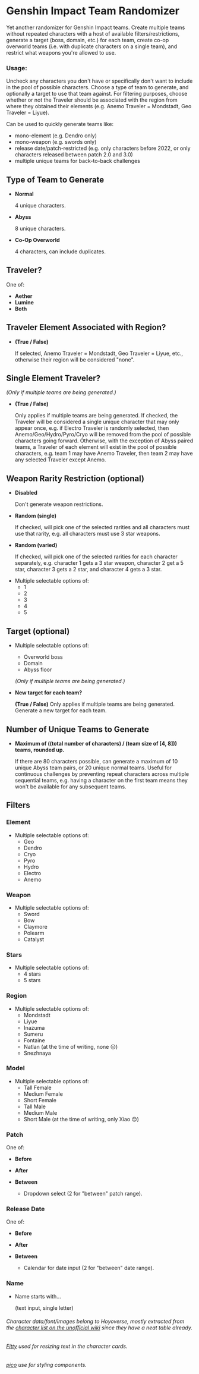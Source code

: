 # Genshin Impact Team Randomizer
Yet another randomizer for Genshin Impact teams. Create multiple teams without repeated characters with a host of available filters/restrictions, generate a target (boss, domain, etc.) for each team, create co-op overworld teams (i.e. with duplicate characters on a single team), and restrict what weapons you're allowed to use. 

### Usage:
Uncheck any characters you don't have or specifically don't want to include in the pool of possible characters.
Choose a type of team to generate, and optionally a target to use that team against. For filtering purposes, choose whether or not the Traveler should be associated with the region from where they obtained their elements (e.g. Anemo Traveler = Mondstadt, Geo Traveler = Liyue).

Can be used to quickly generate teams like:
* mono-element (e.g. Dendro only)
* mono-weapon (e.g. swords only)
* release date/patch-restricted (e.g. only characters before 2022, or only characters released between patch 2.0 and 3.0)
* multiple unique teams for back-to-back challenges

## Type of Team to Generate
- **Normal**

	4 unique characters.

- **Abyss**

	8 unique characters.

- **Co-Op Overworld**

	4 characters, can include duplicates.

## Traveler?
One of:
- **Aether**
- **Lumine**
- **Both**

## Traveler Element Associated with Region?
- **(True / False)**
	
	If selected, Anemo Traveler = Mondstadt, Geo Traveler = Liyue, etc., otherwise their region will be considered "none".

## Single Element Traveler?
*(Only if multiple teams are being generated.)*
- **(True / False)**

	Only applies if multiple teams are being generated. If checked, the Traveler will be considered a single unique character that may only appear once, e.g. if Electro Traveler is randomly selected, then Anemo/Geo/Hydro/Pyro/Cryo will be removed from the pool of possible characters going forward. Otherwise, with the exception of Abyss paired teams, a Traveler of each element will exist in the pool of possible characters, e.g. team 1 may have Anemo Traveler, then team 2 may have any selected Traveler except Anemo.

## Weapon Rarity Restriction (optional)
- **Disabled**

	Don't generate weapon restrictions.
- **Random (single)**

	If checked, will pick one of the selected rarities and all characters must use that rarity, e.g. all characters must use 3 star weapons.
- **Random (varied)**

	If checked, will pick one of the selected rarities for each character separately, e.g. character 1 gets a 3 star weapon, character 2 get a 5 star, character 3 gets a 2 star, and character 4 gets a 3 star.

+ Multiple selectable options of:
	+ 1
	+ 2
	+ 3
	+ 4
	+ 5

## Target (optional)
+ Multiple selectable options of:
	+ Overworld boss
	+ Domain
	+ Abyss floor

	*(Only if multiple teams are being generated.)*

- **New target for each team?**

	**(True / False)**
	Only applies if multiple teams are being generated. Generate a new target for each team.

## Number of Unique Teams to Generate
- **Maximum of ((total number of characters) / (team size of [4, 8])) teams, rounded up.**

	If there are 80 characters possible, can generate a maximum of 10 unique Abyss team pairs, or 20 unique normal teams. Useful for continuous challenges by preventing repeat characters across multiple sequential teams, e.g. having a character on the first team means they won't be available for any subsequent teams.

## Filters

### Element
+ Multiple selectable options of:
	+ Geo
	+ Dendro
	+ Cryo
	+ Pyro
	+ Hydro
	+ Electro
	+ Anemo

### Weapon
+ Multiple selectable options of:
	+ Sword
	+ Bow
	+ Claymore
	+ Polearm
	+ Catalyst

### Stars
+ Multiple selectable options of:
	+ 4 stars
	+ 5 stars

### Region
+ Multiple selectable options of:
	+ Mondstadt
	+ Liyue
	+ Inazuma
	+ Sumeru
	+ Fontaine
	+ Natlan (at the time of writing, none 😔)
	+ Snezhnaya

### Model
+ Multiple selectable options of:
	+ Tall Female
	+ Medium Female
	+ Short Female
	+ Tall Male
	+ Medium Male
	+ Short Male (at the time of writing, only Xiao 😔)

### Patch
One of:
- **Before**
- **After**
- **Between**

	+ Dropdown select (2 for "between" patch range).

### Release Date
One of:
- **Before**
- **After**
- **Between**

	+ Calendar for date input (2 for "between" date range).

### Name
+ Name starts with...

	(text input, single letter)

###### Character data/font/images belong to Hoyoverse, mostly extracted from the [character list on the unofficial wiki](https://genshin-impact.fandom.com/wiki/Character/List) since they have a neat table already.

###### [Fitty](https://github.com/rikschennink/fitty) used for resizing text in the character cards.
###### [pico](https://github.com/picocss/pico) use for styling components.
